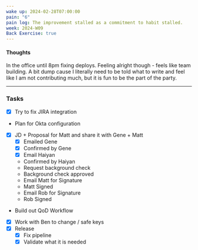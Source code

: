 ```yaml
---
wake up: 2024-02-28T07:00:00
pain: "6"
pain log: The improvement stalled as a commitment to habit stalled.
week: 2024-W09
Back Exercise: true
---
```

#### Thoughts

In the office until 8pm fixing deploys.
Feeling alright though - feels like team building. 
A bit dump cause I literally need to be told what to write and feel like I am not contributing much, but it is fun to be the part of the party. 


-----
### Tasks 

- [x] Try to fix JIRA integration
- Plan for Okta configuration
- [x] JD + Proposal for Matt and share it with Gene + Matt
	- [x] Emailed Gene
	- [x] Confirmed by Gene
	- [x] Email Haiyan
	- Confirmed by Haiyan
	- Request background check
	- Background check approved
	- Email Matt for Signature
	- Matt Signed
	- Email Rob for Signature
	- Rob Signed
- Build out QoD Workflow
- [x] Work with Ben to change / safe keys
- [x] Release
	- [x] Fix pipeline
	- [x] Validate what it is needed